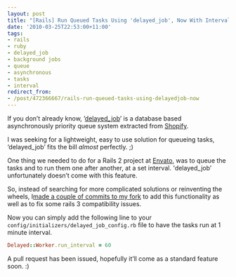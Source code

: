 ```yaml
---
layout: post
title: "[Rails] Run Queued Tasks Using 'delayed_job', Now With Intervals!"
date: '2010-03-25T22:53:00+11:00'
tags:
- rails
- ruby
- delayed_job
- background jobs
- queue
- asynchronous
- tasks
- interval
redirect_from:
- /post/472366667/rails-run-queued-tasks-using-delayedjob-now
---
```

If you don’t already know, ’[delayed\_job](http://github.com/collectiveidea/delayed_job)’ is a database based asynchronously priority queue system extracted from [Shopify](http://www.shopify.com/).

I was seeking for a lightweight, easy to use solution for queueing tasks, ‘delayed\_job’ fits the bill _almost_ perfectly. ;)

One thing we needed to do for a Rails 2 project at [Envato](http://envato.com/), was to queue the tasks and to run them one after another, at a set interval. 'delayed\_job’ unfortunately doesn’t come with this feature.

So, instead of searching for more complicated solutions or reinventing the wheels, I[made a couple of commits to my fork](http://github.com/fredwu/delayed_job) to add this functionality as well as to fix some rails 3 compatibility issues.

Now you can simply add the following line to your `config/initializers/delayed_job_config.rb` file to have the tasks run at 1 minute interval.

```ruby
Delayed::Worker.run_interval = 60
```

A pull request has been issued, hopefully it’ll come as a standard feature soon. :)

